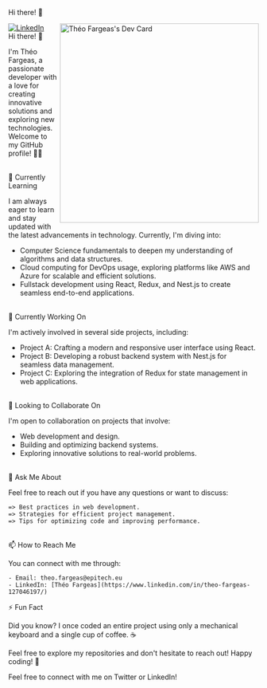 Hi there! 👋
<div align="left">
  <a href="https://www.linkedin.com/in/theofargeas/">
    <img
      src="https://img.shields.io/static/v1?logo=linkedin&style=flat-square&color=0072b1&label=LinkedIn&message=%E2%98%86"
      alt="LinkedIn"
    />
  </a>
  <a href="https://app.daily.dev/theofrgs"><img src="https://api.daily.dev/devcards/00e9aa381b73436d82c66e9f6140ba9a.png?r=jbk" width="400" align="right" alt="Théo Fargeas's Dev Card"/></a>

</div>
Hi there! 👋

I'm Théo Fargeas, a passionate developer with a love for creating innovative solutions and exploring new technologies. Welcome to my GitHub profile! 👨‍💻

 <br />
🌱 Currently Learning

I am always eager to learn and stay updated with the latest advancements in technology. Currently, I'm diving into:
 * Computer Science fundamentals to deepen my understanding of algorithms and data structures.
 * Cloud computing for DevOps usage, exploring platforms like AWS and Azure for scalable and efficient solutions.
 * Fullstack development using React, Redux, and Nest.js to create seamless end-to-end applications.

 <br />
🔭 Currently Working On

I'm actively involved in several side projects, including:

 - Project A: Crafting a modern and responsive user interface using React.
 - Project B: Developing a robust backend system with Nest.js for seamless data management.
 - Project C: Exploring the integration of Redux for state management in web applications.

 <br />
🤝 Looking to Collaborate On

I'm open to collaboration on projects that involve:
 - Web development and design.
 - Building and optimizing backend systems.
 - Exploring innovative solutions to real-world problems.

 <br />
💬 Ask Me About

Feel free to reach out if you have any questions or want to discuss:

    => Best practices in web development.
    => Strategies for efficient project management.
    => Tips for optimizing code and improving performance.

 <br />
📫 How to Reach Me

You can connect with me through:

    - Email: theo.fargeas@epitech.eu
    - LinkedIn: [Théo Fargeas](https://www.linkedin.com/in/theo-fargeas-127046197/)

⚡ Fun Fact

Did you know? I once coded an entire project using only a mechanical keyboard and a single cup of coffee. ☕

Feel free to explore my repositories and don't hesitate to reach out! Happy coding! 🚀

Feel free to connect with me on Twitter or LinkedIn!
<!-- [![@theofrgs's Holopin board](https://holopin.io/api/user/board?user=theofrgs)](https://holopin.io/@theofrgs) -->
